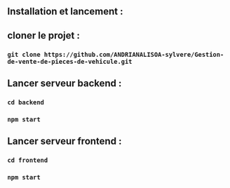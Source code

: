 ## Installation et lancement :
## cloner le projet :

### `git clone https://github.com/ANDRIANALISOA-sylvere/Gestion-de-vente-de-pieces-de-vehicule.git`

## Lancer serveur backend : 

### `cd backend`

### `npm start`

## Lancer serveur frontend :

### `cd frontend`

### `npm start`
